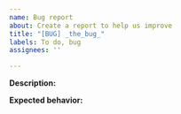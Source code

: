```yaml
---
name: Bug report
about: Create a report to help us improve
title: "[BUG] _the_bug_"
labels: To do, bug
assignees: ''

---
```


**Description:**

**Expected behavior:**
